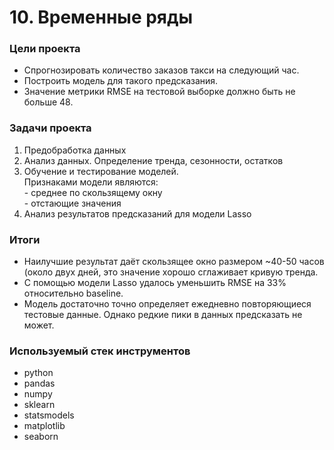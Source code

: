 # 10. Временные ряды

### Цели проекта

- Спрогнозировать количество заказов такси на следующий час.  
- Построить модель для такого предсказания.  
- Значение метрики RMSE на тестовой выборке должно быть не больше 48.  

### Задачи проекта

1. Предобработка данных  
2. Анализ данных. Определение тренда, сезонности, остатков  
3. Обучение и тестирование моделей.  
    Признаками модели являются:  
        - среднее по скользящему окну  
        - отстающие значения
4. Анализ результатов предсказаний для модели Lasso  

### Итоги

- Наилучшие результат даёт скользящее окно размером ~40-50 часов (около двух дней, это значение хорошо сглаживает кривую тренда.  
- С помощью модели Lasso удалось уменьшить RMSE на 33% относительно baseline.  
- Модель достаточно точно определяет ежедневно повторяющиеся тестовые данные. Однако редкие пики в данных предсказать не может.  

### Используемый стек инструментов

- python
- pandas
- numpy
- sklearn
- statsmodels
- matplotlib
- seaborn
